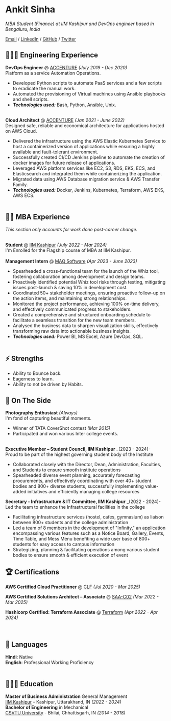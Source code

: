 # Ankit Sinha

_MBA Student (Finance) at IIM Kashipur and DevOps engineer based in Bengaluru, India_ <br>

[Email](mailto:ankit.mba22014@iimkashipur.ac.in) / [LinkedIn](www.linkedin.com/in/ankiitsiinha/) / [GitHub](https://github.com/ankiitsiinha/) / [Twitter](https://twitter.com/ankitsinha_/)

## 👩🏼‍💻 Engineering Experience

**DevOps Engineer** @ [ACCENTURE](https://www.accenture.com/) _(July 2019 - Dec 2020)_ <br>
Platform as a service Automation Operations.
  - Developed Python scripts to automate PaaS services and a few scripts to eradicate the manual work.
  - Automated the provisioning of Virtual machines using Ansible playbooks and shell scripts.
  - **_Technologies used:_** Bash, Python, Ansible, Unix.
<br><br>

**Cloud Architect** @ [ACCENTURE](https://www.accenture.com/) _(Jan 2021 - June 2022)_ <br>
Designed safe, reliable and economical architecture for applications hosted on AWS Cloud.
  - Delivered the infrastructure using the AWS Elastic Kubernetes Service to host a containerized version of applications while ensuring a highly available and fault-tolerant environment.
  - Successfully created CI/CD Jenkins pipeline to automate the creation of docker images for future release of applications.
  - Leveraged AWS platform services like EC2, S3, RDS, EKS, ECS, and Elasticsearch and integrated them while containerizing the application.
  - Migrated data using AWS Database migration service & AWS Transfer Family.
  - **_Technologies used:_** Docker, Jenkins, Kubernetes, Terraform, AWS EKS, AWS ECS.
<br><br>
    
## 👨‍🎓 MBA Experience

_This section only accounts for work done post-career change._
<br><br>

**Student** @ [IIM Kashipur](http://www.iimkashipur.ac.in/) _(July 2022 - Mar 2024)_ <br>
I'm Enrolled for the Flagship course of MBA at IIM Kashipur.<br><br>
**Management Intern** @ [MAQ Software](https://maqsoftware.com) _(Apr 2023 - June 2023)_ <br> 
  - Spearheaded a cross-functional team for the launch of the Whiz tool, fostering collaboration among development and design teams.
  - Proactively identified potential Whiz tool risks through testing, mitigating issues post-launch & saving 10% in development cost.
  - Coordinated 50+ stakeholder meetings, ensuring proactive follow-up on the action items, and maintaining strong relationships.
  - Monitored the project performance, achieving 100% on-time delivery, and effectively communicated progress to stakeholders.
  - Created a comprehensive and structured onboarding schedule to facilitate a seamless transition for the new team members. 
  - Analysed the business data to sharpen visualization skills, effectively transforming raw data into actionable business insights.
  - **_Technologies used:_** Power BI, MS Excel, Azure DevOps, SQL.
<br><br>

## ⚡ Strengths 
  - Ability to Bounce back.
  - Eagerness to learn.
  - Ability to not be driven by Habits.

## 📌 On The Side

**Photography Enthusiast**  _(Always)_ <br>
I'm fond of capturing beautiful moments.
  - Winner of TATA CoverShot contest _(Mar 2015)_ 
  - Participated and won various Inter college events.
  <br><br>

**Executive Member – Student Council, IIM Kashipur** _(2023 - 2024)- <br>
Proud to be part of the highest governing student body of the Institute
  - Collaborated closely with the Director, Dean, Administration, Faculties, and Students to ensure smooth institute operations
  - Spearheaded diverse event planning, accurately forecasting procurements, and effectively coordinating with over 40+ student bodies and 800+ diverse students, successfully implementing value-added initiatives and efficiently managing college resources

**Secretary - Infrastructure & IT Committee, IIM Kashipur** _(2022 - 2024)- <br>
Led the team to enhance the Infrastructural facilities in the college
  - Facilitating infrastructure services (hostel, cafes, gymnasium) as liaison between 800+ students and the college administration
  - Led a team of 8 members in the development of "Infinity," an application encompassing various features such as a Notice Board, Gallery, Events, Time Table, and Mess Menu benefiting a wide user base of 800+ students for easy access to campus information
  - Strategizing, planning & facilitating operations among various student bodies to ensure smooth & efficient execution of event


  
## 🏆 Certifications

**AWS Certified Cloud Practitioner** @ [CLF](https://www.credly.com/badges/1580306d-462e-4c2c-a708-1eba7425cd73/public_url) _(Jul 2020 - Mar 2025)_ <br>

**AWS Certified Solutions Architect – Associate** @ [SAA-C02](https://www.credly.com/badges/882b1212-0f52-48af-9dd4-2ba0219b85ed/public_url) _(Mar 2022 - Mar 2025)_ <br>

**Hashicorp Certified: Terraform Associate** @ [Terraform](https://www.credly.com/badges/b413c909-ed78-4973-b66c-77f7f9246c89/public_url) _(Apr 2022 - Apr 2024)_<br>
<br><br>

## 💬 Languages

**Hindi**: Native <br>
**English**: Professional Working Proficiency
<br><br>

## 👩🏼‍🎓 Education

**Master of Business Administration** General Management<br>
[IIM Kashipur](http://www.iimkashipur.ac.in/) - Kashipur, Uttarakhand, IN _(2022 - 2024)_
<br>
**Bachelor of Engineering** in Mechanical<br>
[CSVTU University](https://csvtu.ac.in/) - Bhilai, Chhattisgarh, IN _(2014 - 2018)_
